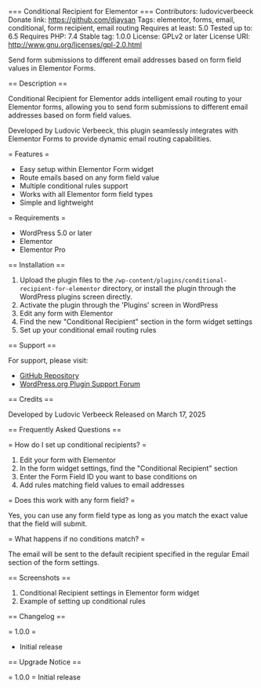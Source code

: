 === Conditional Recipient for Elementor ===
Contributors: ludovicverbeeck
Donate link: https://github.com/djaysan
Tags: elementor, forms, email, conditional, form recipient, email routing
Requires at least: 5.0
Tested up to: 6.5
Requires PHP: 7.4
Stable tag: 1.0.0
License: GPLv2 or later
License URI: http://www.gnu.org/licenses/gpl-2.0.html

Send form submissions to different email addresses based on form field values in Elementor Forms.

== Description ==

Conditional Recipient for Elementor adds intelligent email routing to your Elementor forms, allowing you to send form submissions to different email addresses based on form field values.

Developed by Ludovic Verbeeck, this plugin seamlessly integrates with Elementor Forms to provide dynamic email routing capabilities.

= Features =

* Easy setup within Elementor Form widget
* Route emails based on any form field value
* Multiple conditional rules support
* Works with all Elementor form field types
* Simple and lightweight

= Requirements =

* WordPress 5.0 or later
* Elementor
* Elementor Pro

== Installation ==

1. Upload the plugin files to the `/wp-content/plugins/conditional-recipient-for-elementor` directory, or install the plugin through the WordPress plugins screen directly.
2. Activate the plugin through the 'Plugins' screen in WordPress
3. Edit any form with Elementor
4. Find the new "Conditional Recipient" section in the form widget settings
5. Set up your conditional email routing rules

== Support ==

For support, please visit:
* [GitHub Repository](https://github.com/djaysan)
* [WordPress.org Plugin Support Forum](https://wordpress.org/support/plugin/conditional-recipient-for-elementor/)

== Credits ==

Developed by Ludovic Verbeeck
Released on March 17, 2025

== Frequently Asked Questions ==

= How do I set up conditional recipients? =

1. Edit your form with Elementor
2. In the form widget settings, find the "Conditional Recipient" section
3. Enter the Form Field ID you want to base conditions on
4. Add rules matching field values to email addresses

= Does this work with any form field? =

Yes, you can use any form field type as long as you match the exact value that the field will submit.

= What happens if no conditions match? =

The email will be sent to the default recipient specified in the regular Email section of the form settings.

== Screenshots ==

1. Conditional Recipient settings in Elementor form widget
2. Example of setting up conditional rules

== Changelog ==

= 1.0.0 =
* Initial release

== Upgrade Notice ==

= 1.0.0 =
Initial release
